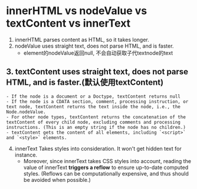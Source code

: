 # innerHTML vs nodeValue vs textContent vs innerText
1. innerHTML parses content as HTML, so it takes longer.
2. nodeValue uses straight text, does not parse HTML, and is faster.
    - element的nodeValue返回null, 不会自动获取子代textnode的text
## 3. textContent uses straight text, does not parse HTML, and is faster.(默认使用textContent)
    - If the node is a document or a Doctype, textContent returns null
    - If the node is a CDATA section, comment, processing instruction, or text node, textContent returns the text inside the node, i.e., the Node.nodeValue.
    - For other node types, textContent returns the concatenation of the textContent of every child node, excluding comments and processing instructions. (This is an empty string if the node has no children.)
    - textContent gets the content of all elements, including `<script>` and `<style>` elements.
4. innerText Takes styles into consideration. It won't get hidden text for instance.
    - Moreover, since innerText takes CSS styles into account, reading the value of innerText **triggers a reflow** to ensure up-to-date computed styles. (Reflows can be computationally expensive, and thus should be avoided when possible.)